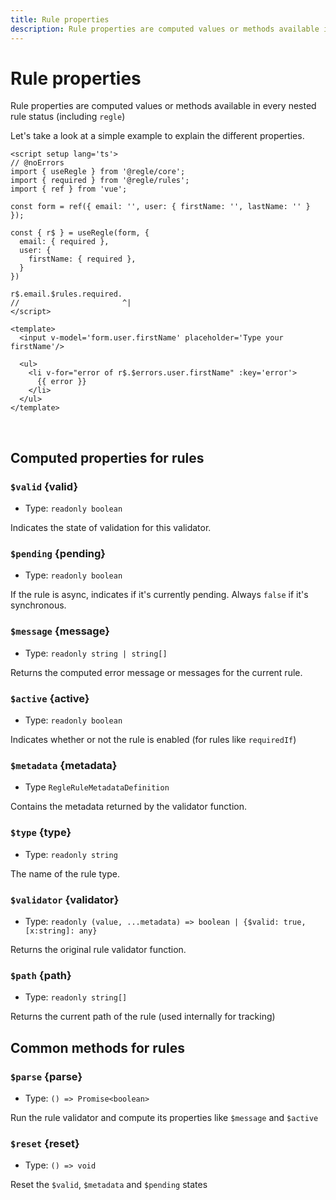 ```yaml
---
title: Rule properties
description: Rule properties are computed values or methods available in every nested rule status
---
```


# Rule properties

Rule properties are computed values or methods available in every nested rule status (including `regle`)


Let's take a look at a simple example to explain the different properties.

``` vue twoslash
<script setup lang='ts'>
// @noErrors
import { useRegle } from '@regle/core';
import { required } from '@regle/rules';
import { ref } from 'vue';

const form = ref({ email: '', user: { firstName: '', lastName: '' } });

const { r$ } = useRegle(form, {
  email: { required },
  user: {
    firstName: { required },
  }
})

r$.email.$rules.required.
//                       ^|
</script>

<template>
  <input v-model='form.user.firstName' placeholder='Type your firstName'/>

  <ul>
    <li v-for="error of r$.$errors.user.firstName" :key='error'>
      {{ error }}
    </li>
  </ul>
</template>
```
<br/>

## Computed properties for rules


### `$valid` {valid}
- Type: `readonly boolean`
  
Indicates the state of validation for this validator.


### `$pending` {pending}
- Type: `readonly boolean`
  

If the rule is async, indicates if it's currently pending. Always `false` if it's synchronous.


### `$message` {message}
- Type: `readonly string | string[]`

Returns the computed error message or messages for the current rule.


### `$active` {active}
- Type: `readonly boolean`
  
Indicates whether or not the rule is enabled (for rules like `requiredIf`)

### `$metadata` {metadata}
- Type `RegleRuleMetadataDefinition`

Contains the metadata returned by the validator function.


### `$type` {type}
- Type: `readonly string`

The name of the rule type.

### `$validator` {validator}
- Type: `readonly (value, ...metadata) => boolean | {$valid: true, [x:string]: any}`

Returns the original rule validator function.

### `$path` {path}
- Type: `readonly string[]`

Returns the current path of the rule (used internally for tracking)

## Common methods for rules


### `$parse` {parse}
- Type: `() => Promise<boolean>`

Run the rule validator and compute its properties like `$message` and `$active`

### `$reset` {reset}
- Type: `() => void`

Reset the `$valid`, `$metadata` and `$pending` states
